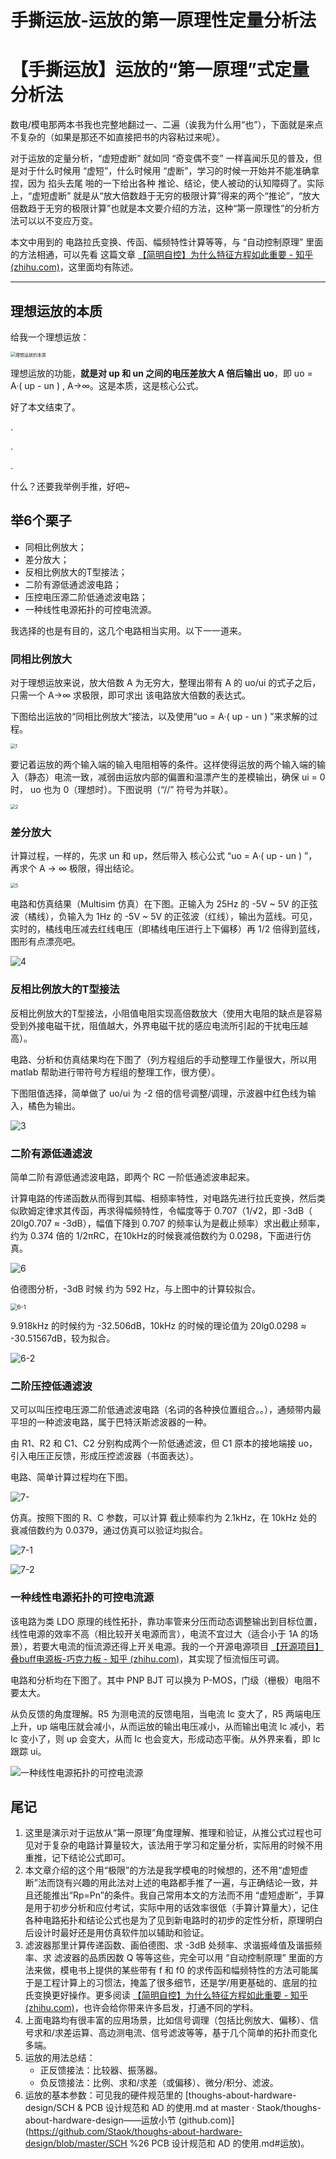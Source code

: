 # 手撕运放-运放的第一原理性定量分析法


# 【手撕运放】运放的“第一原理”式定量分析法

数电/模电那两本书我也完整地翻过一、二遍（诶我为什么用“也”），下面就是来点不复杂的（如果是那还不如直接把书的内容粘过来呢）。

对于运放的定量分析，“虚短虚断” 就如同 “奇变偶不变” 一样喜闻乐见的普及，但是对于什么时候用 “虚短”，什么时候用 “虚断”，学习的时候一开始并不能准确拿捏，因为 掐头去尾 啪的一下给出各种 推论、结论，使人被动的认知障碍了。实际上，“虚短虚断” 就是从“放大倍数趋于无穷的极限计算”得来的两个“推论”，“放大倍数趋于无穷的极限计算”也就是本文要介绍的方法，这种“第一原理性”的分析方法可以以不变应万变。

本文中用到的 电路拉氏变换、传函、幅频特性计算等等，与 “自动控制原理” 里面的方法相通，可以先看 这篇文章 [【简明自控】为什么特征方程如此重要 - 知乎 (zhihu.com)](https://zhuanlan.zhihu.com/p/115199985)，这里面均有陈述。

------

## 理想运放的本质

给我一个理想运放：

<img src="assets/理想运放的本质.png" alt="理想运放的本质" style="zoom:50%;" />

理想运放的功能，**就是对 up 和 un 之间的电压差放大 A 倍后输出 uo**，即 uo = A·( up - un ) , A→∞。这是本质，这是核心公式。

好了本文结束了。

.

.

.

什么？还要我举例手推，好吧~

## 举6个栗子

- 同相比例放大；
- 差分放大；
- 反相比例放大的T型接法；
- 二阶有源低通滤波电路；
- 压控电压源二阶低通滤波电路；
- 一种线性电源拓扑的可控电流源。

我选择的也是有目的，这几个电路相当实用。以下一一道来。

### 同相比例放大

对于理想运放来说，放大倍数 A 为无穷大，整理出带有 A 的 uo/ui 的式子之后，只需一个 A→∞ 求极限，即可求出 该电路放大倍数的表达式。

下图给出运放的“同相比例放大”接法，以及使用“uo = A·( up - un ) ”来求解的过程。

<img src="assets/1.jpg" alt="1" style="zoom: 50%;" />

要记着运放的两个输入端的输入电阻相等的条件。这样使得运放的两个输入端的输入（静态）电流一致，减弱由运放内部的偏置和温漂产生的差模输出，确保 ui = 0 时， uo 也为 0（理想时）。下图说明（“//” 符号为并联）。

<img src="assets/2.jpg" alt="2" style="zoom: 50%;" />

### 差分放大

计算过程，一样的，先求 un 和 up，然后带入 核心公式 “uo = A·( up - un ) ”，再求个 A → ∞ 极限，得出结论。

<img src="assets/5.jpg" alt="5" style="zoom:50%;" />

电路和仿真结果（Multisim 仿真）在下图。正输入为 25Hz 的 -5V ~ 5V 的正弦波（橘线），负输入为 1Hz 的 -5V ~ 5V 的正弦波（红线），输出为蓝线。可见，实时的，橘线电压减去红线电压（即橘线电压进行上下偏移）再 1/2 倍得到蓝线，图形有点漂亮吧。

![4](assets/4.png)

### 反相比例放大的T型接法

反相比例放大的T型接法，小阻值电阻实现高倍数放大（使用大电阻的缺点是容易受到外接电磁干扰，阻值越大，外界电磁干扰的感应电流所引起的干扰电压越高）。

电路、分析和仿真结果均在下图了（列方程组后的手动整理工作量很大，所以用 matlab 帮助进行带符号方程组的整理工作，很方便）。

下图阻值选择，简单做了 uo/ui 为 -2 倍的信号调整/调理，示波器中红色线为输入，橘色为输出。

![3](assets/3.png)

### 二阶有源低通滤波

简单二阶有源低通滤波电路，即两个 RC 一阶低通滤波串起来。

计算电路的传递函数从而得到其幅、相频率特性，对电路先进行拉氏变换，然后类似欧姆定律求其传函，再求得幅频特性，令幅度等于 0.707（1/√2，即 -3dB（ 20lg0.707 ≈ -3dB），幅值下降到 0.707 的频率认为是截止频率）求出截止频率，约为 0.374 倍的 1/2πRC，在10kHz的时候衰减倍数约为 0.0298，下面进行仿真。

![6](assets/6.png)

伯德图分析，-3dB 时候 约为 592 Hz，与上图中的计算较拟合。

<img src="assets/6-1.png" alt="6-1" style="zoom: 67%;" />

9.918kHz 的时候约为 -32.506dB，10kHz 的时候的理论值为 20lg0.0298 ≈ -30.51567dB，较为拟合。

![6-2](assets/6-2.png)

### 二阶压控低通滤波

又可以叫压控电压源二阶低通滤波电路（名词的各种换位置组合。。），通频带内最平坦的一种滤波电路，属于巴特沃斯滤波器的一种。

由 R1、R2 和 C1、C2 分别构成两个一阶低通滤波，但 C1 原本的接地端接 uo，引入电压正反馈，形成压控滤波器（书面表达）。

电路、简单计算过程均在下图。

![7-](assets/7-.jpg)

仿真。按照下图的 R、C 参数，可以计算 截止频率约为 2.1kHz，在 10kHz 处的衰减倍数约为 0.0379，通过仿真可以验证均拟合。

![7-1](assets/7-1.png)

![7-2](assets/7-2.png)

### 一种线性电源拓扑的可控电流源

该电路为类 LDO 原理的线性拓扑，靠功率管来分压而动态调整输出到目标位置，线性电源的效率不高（相比较开关电源而言），电流不宜过大（适合小于 1A 的场景），若要大电流的恒流源还得上开关电源。我的一个开源电源项目 [【开源项目】叠buff电源板-巧克力板 - 知乎 (zhihu.com)](https://zhuanlan.zhihu.com/p/357497672)，其实现了恒流恒压可调。

电路和分析均在下图了。其中 PNP BJT 可以换为 P-MOS，门级（栅极）电阻不要太大。

从负反馈的角度理解。R5 为测电流的反馈电阻，当电流 Ic 变大了，R5 两端电压上升，up 端电压就会减小，从而运放的输出电压减小，从而输出电流 Ic 减小，若 Ic 变小了，则 up 会变大，从而 Ic 也会变大，形成动态平衡。从外界来看，即 Ic 跟踪 ui。

![一种线性电源拓扑的可控电流源](assets/一种线性电源拓扑的可控电流源.png)

## 尾记

1. 这里是演示对于运放从“第一原理”角度理解、推理和验证，从推公式过程也可见对于复杂的电路计算量较大，该法用于学习和定量分析，实际用的时候不用重推，记下结论公式即可。
2. 本文章介绍的这个用“极限”的方法是我学模电的时候想的，还不用“虚短虚断”法而饶有兴趣的用此法对上述的电路都手推了一遍，与正确结论一致，并且还能推出“Rp=Pn”的条件。我自己常用本文的方法而不用 “虚短虚断”，手算是用于初步分析和应付考试，实际中用的话效率很低（手算计算量大），记住各种电路拓扑和结论公式也是为了见到新电路时的初步的定性分析，原理明白后设计时最好还是用仿真软件加以辅助和验证。
3. 滤波器那里计算传递函数、画伯德图、求 -3dB 处频率、求谐振峰值及谐振频率、求 滤波器的品质因数 Q 等等这些，完全可以用 “自动控制原理” 里面的方法来做，模电书上提供的某些带有 f 和 f0 的求传函和幅频特性的方法可能属于是工程计算上的习惯法，掩盖了很多细节，还是学/用更基础的、底层的拉氏变换更好操作。更多阅读 [【简明自控】为什么特征方程如此重要 - 知乎 (zhihu.com)](https://zhuanlan.zhihu.com/p/115199985)，也许会给你带来许多启发，打通不同的学科。
4. 上面电路均有很丰富的应用场景，比如信号调理（包括比例放大、偏移）、信号求和/求差运算、高边测电流、信号滤波等等，基于几个简单的拓扑而变化多端。
5. 运放的用法总结：
   - 正反馈接法：比较器、振荡器。
   - 负反馈接法：比例、求和/求差（或偏移）、微分/积分、滤波。
6. 运放的基本参数：可见我的硬件规范里的 [thoughs-about-hardware-design/SCH & PCB 设计规范和 AD 的使用.md at master · Staok/thoughs-about-hardware-design——运放小节 (github.com)](https://github.com/Staok/thoughs-about-hardware-design/blob/master/SCH %26 PCB 设计规范和 AD 的使用.md#运放)。


